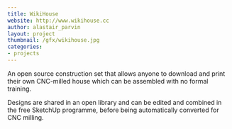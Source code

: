 ```yaml
---
title: WikiHouse
website: http://www.wikihouse.cc
author: alastair_parvin
layout: project
thumbnail: /gfx/wikihouse.jpg
categories:
- projects
---
```


An open source construction set that allows anyone to download and print
their own CNC-milled house which can be assembled with no formal training.

Designs are shared in an open library and can be edited and combined in the
free SketchUp programme, before being automatically converted for CNC milling.